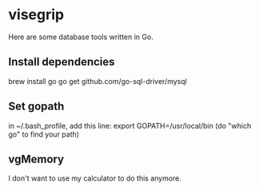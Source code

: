 # visegrip
Here are some database tools written in Go.

## Install dependencies

brew install go
go get github.com/go-sql-driver/mysql

## Set gopath

in ~/.bash_profile, add this line:
export GOPATH=/usr/local/bin
(do "which go" to find your path)

## vgMemory

I don't want to use my calculator to do this anymore.

